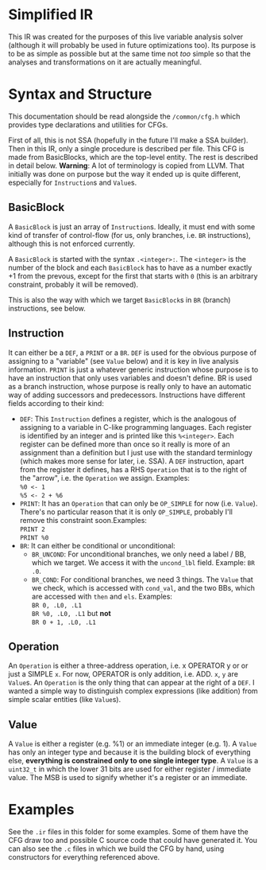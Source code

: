 # Simplified IR

This IR was created for the purposes of this live variable analysis solver
(although it will probably be used in future optimizations too).
Its purpose is to be as simple as possible but at the same time not _too_ simple so that the analyses
and transformations on it are actually meaningful.

# Syntax and Structure

This documentation should be read alongside the `/common/cfg.h` which provides
type declarations and utilities for CFGs.

First of all, this is not SSA (hopefully in the future I'll make a SSA builder).
Then in this IR, only a single procedure is described per file. This CFG is made
from BasicBlocks, which are the top-level entity. The rest is described in detail
below. **Warning**: A lot of terminology is copied from LLVM. That initially was done
on purpose but the way it ended up is quite different, especially for `Instruction`s
and `Value`s.

## BasicBlock
  A `BasicBlock` is just an array of `Instruction`s. Ideally, it must end
  with some kind of transfer of control-flow (for us, only branches, i.e. `BR` instructions),
  although this is not enforced currently.
  
  A `BasicBlock` is started with the syntax `.<integer>:`. The `<integer>` is the number of the
  block and each `BasicBlock` has to have as a number exactly +1 from the prevous, except
  for the first that starts with `0` (this is an arbitrary constraint, probably it will be removed).
  
  This is also the way with which we target `BasicBlock`s in `BR` (branch) instructions, see below.

## Instruction
  It can either be a `DEF`, a `PRINT` or a `BR`. `DEF` is used for the obvious purpose
  of assigning to a "variable" (see `Value` below) and it is key in live analysis information.
  `PRINT` is just a whatever generic instruction whose purpose is to have
  an instruction that only uses variables and doesn't define.
  BR is used as a branch instruction, whose purpose is really only to have
  an automatic way of adding successors and predecessors.
  Instructions have different fields according to their kind:
  
  - `DEF`:
     This `Instruction` defines a register, which is the analogous of assigning to a variable in C-like
     programming languages. Each register is identified by an integer and is printed like this `%<integer>`.
     Each register can be defined more than once so it really is more of an assignment than a definition
     but I just use with the standard terminlogy (which makes more sense for later, i.e. SSA).
     A `DEF` instruction, apart from the register it defines, has a RHS `Operation`
     that is to the right of the "arrow", i.e. the `Operation` we assign. Examples:<br/>
     `%0 <- 1`<br/>
     `%5 <- 2 + %6`
  - `PRINT`:
     It has an `Operation` that can only be `OP_SIMPLE` for now (i.e. `Value`). There's
     no particular reason that it is only `OP_SIMPLE`, probably I'll remove this constraint
     soon.Examples:<br/>
     `PRINT 2`<br/>
     `PRINT %0`
  - `BR`:
    It can either be conditional or unconditional:
    - `BR_UNCOND`:
      For unconditional branches, we only need a label / BB, which we target. We access it with
      the `uncond_lbl` field. Example: `BR .0`.
    - `BR_COND`:
      For conditional branches, we need 3 things. The `Value` that we check, which
      is accessed with `cond_val`, and the two BBs, which are accessed with
      `then` and `els`. Examples:<br/>
      `BR 0, .L0, .L1`<br/>
      `BR %0, .L0, .L1` but **not**<br/>
      `BR 0 + 1, .L0, .L1`
      
## Operation
  An `Operation` is either a three-address operation, i.e. x OPERATOR y or
  or just a SIMPLE `x`. For now, OPERATOR is only addition, i.e. ADD.
  `x`, `y` are `Value`s. An `Operation` is the only thing that can appear
  at the right of a `DEF`. I wanted a simple way to distinguish complex
  expressions (like addition) from simple scalar entities (like `Value`s).

## Value
  A `Value` is either a register (e.g. %1) or an immediate integer (e.g. 1).
  A `Value` has only an integer type and because it is the building block of everything
  else, **everything is constrained only to one single integer type**.
  A `Value` is a `uint32_t` in which the lower 31 bits are used for either register / immediate
  value. The MSB is used to signify whether it's a register or an immediate.
  
# Examples

See the `.ir` files in this folder for some examples. Some of them have the CFG draw too and possible
C source code that could have generated it.
You can also see the `.c` files in which we build the CFG by hand, using constructors for everything
referenced above.
